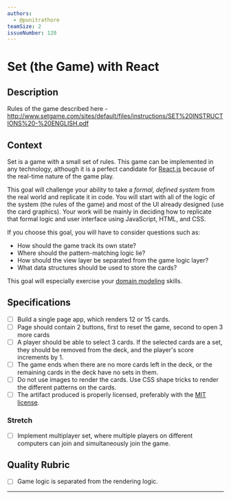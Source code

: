 ```yaml
---
authors:
  - @punitrathore
teamSize: 2
issueNumber: 120
---
```


# Set (the Game) with React

## Description

Rules of the game described here - http://www.setgame.com/sites/default/files/instructions/SET%20INSTRUCTIONS%20-%20ENGLISH.pdf

## Context

Set is a game with a small set of rules. This game can be implemented in any technology, although it is a perfect candidate for [React.js](https://facebook.github.io/react/) because of the real-time nature of the game play.

This goal will challenge your ability to take a _formal, defined system_ from the real world and replicate it in code. You will start with all of the logic of the system (the rules of the game) and most of the UI already designed (use the card graphics). Your work will be mainly in deciding how to replicate that formal logic and user interface using JavaScript, HTML, and CSS.

If you choose this goal, you will have to consider questions such as:

- How should the game track its own state?
- Where should the pattern-matching logic lie?
- How should the view layer be separated from the game logic layer?
- What data structures should be used to store the cards?

This goal will especially exercise your [domain modeling](https://en.wikipedia.org/wiki/Domain_model) skills.

## Specifications

- [ ] Build a single page app, which renders 12 or 15 cards.
- [ ] Page should contain 2 buttons, first to reset the game, second to open 3 more cards
- [ ] A player should be able to select 3 cards. If the selected cards are a set, they should be removed from the deck, and the player's score increments by 1.
- [ ] The game ends when there are no more cards left in the deck, or the remaining cards in the deck have no sets in them.
- [ ] Do not use images to render the cards. Use CSS shape tricks to render the different patterns on the cards.
- [ ] The artifact produced is properly licensed, preferably with the [MIT license][mit-license].

### Stretch

- [ ] Implement multiplayer set, where multiple players on different computers can join and simultaneously join the game.

## Quality Rubric

- [ ] Game logic is separated from the rendering logic.

---






[mit-license]: https://opensource.org/licenses/MIT
